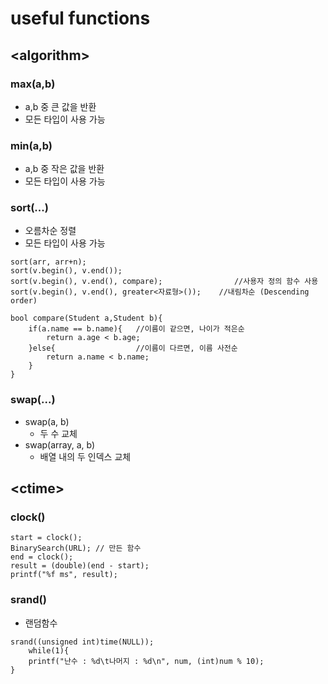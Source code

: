 # useful functions

## \<algorithm\>

### max(a,b)
- a,b 중 큰 값을 반환
- 모든 타입이 사용 가능

### min(a,b)
- a,b 중 작은 값을 반환
- 모든 타입이 사용 가능

### sort(...)
- 오름차순 정렬
- 모든 타입이 사용 가능
```
sort(arr, arr+n);
sort(v.begin(), v.end());
sort(v.begin(), v.end(), compare);                //사용자 정의 함수 사용
sort(v.begin(), v.end(), greater<자료형>());    //내림차순 (Descending order)

bool compare(Student a,Student b){
    if(a.name == b.name){   //이름이 같으면, 나이가 적은순
        return a.age < b.age;
    }else{                  //이름이 다르면, 이름 사전순
        return a.name < b.name;
    }
}
```

### swap(...)
- swap(a, b)
    - 두 수 교체
- swap(array, a, b)
    - 배열 내의 두 인덱스 교체

## \<ctime\>

### clock()
```
start = clock();
BinarySearch(URL); // 만든 함수
end = clock();
result = (double)(end - start);
printf("%f ms", result);
```

### srand() 
 * 랜덤함수
 ```
srand((unsigned int)time(NULL));
     while(1){
     printf("난수 : %d\t나머지 : %d\n", num, (int)num % 10);
}
```
